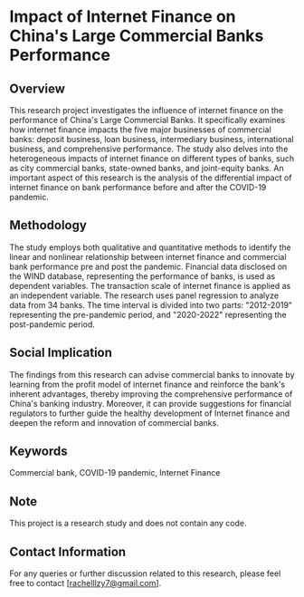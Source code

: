 # Impact of Internet Finance on China's Large Commercial Banks Performance

## Overview
This research project investigates the influence of internet finance on the performance of China's Large Commercial Banks. It specifically examines how internet finance impacts the five major businesses of commercial banks: deposit business, loan business, intermediary business, international business, and comprehensive performance. The study also delves into the heterogeneous impacts of internet finance on different types of banks, such as city commercial banks, state-owned banks, and joint-equity banks. An important aspect of this research is the analysis of the differential impact of internet finance on bank performance before and after the COVID-19 pandemic.

## Methodology
The study employs both qualitative and quantitative methods to identify the linear and nonlinear relationship between internet finance and commercial bank performance pre and post the pandemic. Financial data disclosed on the WIND database, representing the performance of banks, is used as dependent variables. The transaction scale of internet finance is applied as an independent variable. The research uses panel regression to analyze data from 34 banks. The time interval is divided into two parts: "2012-2019" representing the pre-pandemic period, and "2020-2022" representing the post-pandemic period.

## Social Implication
The findings from this research can advise commercial banks to innovate by learning from the profit model of internet finance and reinforce the bank's inherent advantages, thereby improving the comprehensive performance of China's banking industry. Moreover, it can provide suggestions for financial regulators to further guide the healthy development of Internet finance and deepen the reform and innovation of commercial banks.

## Keywords
Commercial bank, COVID-19 pandemic, Internet Finance

## Note
This project is a research study and does not contain any code.

## Contact Information
For any queries or further discussion related to this research, please feel free to contact [rachelllzy7@gmail.com].
